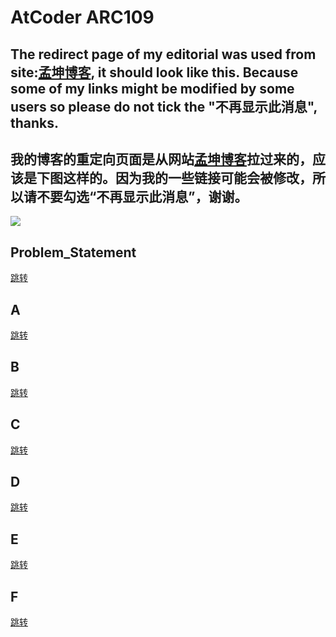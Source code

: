 # AtCoder ARC109

## The redirect page of my editorial was used from site:[孟坤博客](https://mkblog.cn/go/?url=https://hesy-zhoulijie.github.io/arc109/), it should look like this. Because some of my links might be modified by some users so please do not tick the "不再显示此消息", thanks.  
## 我的博客的重定向页面是从网站[孟坤博客](https://mkblog.cn/go/?url=https://hesy-zhoulijie.github.io/arc109/)拉过来的，应该是下图这样的。因为我的一些链接可能会被修改，所以请不要勾选“不再显示此消息”，谢谢。 
![](https://tva1.sinaimg.cn/large/0081Kckwgy1gledosj6nlj30go06ydga.jpg)

## Problem_Statement
[跳转](https://hesy-zhoulijie.github.io/arc109/Problem_Statement/)

## A
[跳转](https://hesy-zhoulijie.github.io/arc109/A)

## B
[跳转](https://hesy-zhoulijie.github.io/arc109/B)

## C
[跳转](https://hesy-zhoulijie.github.io/arc109/C)

## D
[跳转](https://hesy-zhoulijie.github.io/arc109/D)

## E
[跳转](https://hesy-zhoulijie.github.io/arc109/E)

## F
[跳转](https://hesy-zhoulijie.github.io/arc109/F)


[//]:https://www.deepin.org/
